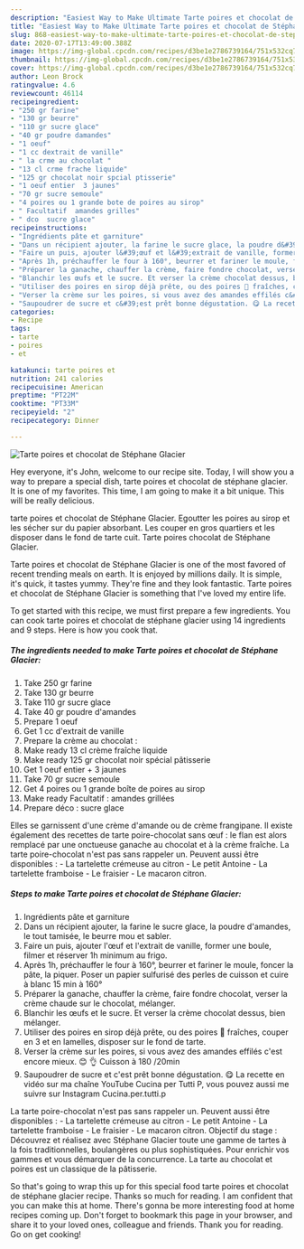 ```yaml
---
description: "Easiest Way to Make Ultimate Tarte poires et chocolat de Stéphane Glacier"
title: "Easiest Way to Make Ultimate Tarte poires et chocolat de Stéphane Glacier"
slug: 868-easiest-way-to-make-ultimate-tarte-poires-et-chocolat-de-stephane-glacier
date: 2020-07-17T13:49:00.388Z
image: https://img-global.cpcdn.com/recipes/d3be1e2786739164/751x532cq70/tarte-poires-et-chocolat-de-stephane-glacier-photo-principale-de-la-recette.jpg
thumbnail: https://img-global.cpcdn.com/recipes/d3be1e2786739164/751x532cq70/tarte-poires-et-chocolat-de-stephane-glacier-photo-principale-de-la-recette.jpg
cover: https://img-global.cpcdn.com/recipes/d3be1e2786739164/751x532cq70/tarte-poires-et-chocolat-de-stephane-glacier-photo-principale-de-la-recette.jpg
author: Leon Brock
ratingvalue: 4.6
reviewcount: 46114
recipeingredient:
- "250 gr farine"
- "130 gr beurre"
- "110 gr sucre glace"
- "40 gr poudre damandes"
- "1 oeuf"
- "1 cc dextrait de vanille"
- " la crme au chocolat "
- "13 cl crme frache liquide"
- "125 gr chocolat noir spcial ptisserie"
- "1 oeuf entier  3 jaunes"
- "70 gr sucre semoule"
- "4 poires ou 1 grande bote de poires au sirop"
- " Facultatif  amandes grilles"
- " dco  sucre glace"
recipeinstructions:
- "Ingrédients pâte et garniture"
- "Dans un récipient ajouter, la farine le sucre glace, la poudre d&#39;amandes, le tout tamisée, le beurre mou et sabler."
- "Faire un puis, ajouter l&#39;œuf et l&#39;extrait de vanille, former une boule, filmer et réserver 1h minimum au frigo."
- "Après 1h, préchauffer le four à 160°, beurrer et fariner le moule, foncer la pâte, la piquer. Poser un papier sulfurisé des perles de cuisson et cuire à blanc 15 min à 160°"
- "Préparer la ganache, chauffer la crème, faire fondre chocolat, verser la crème chaude sur le chocolat, mélanger."
- "Blanchir les œufs et le sucre. Et verser la crème chocolat dessus, bien mélanger."
- "Utiliser des poires en sirop déjà prête, ou des poires 🍐 fraîches, couper en 3 et en lamelles, disposer sur le fond de tarte."
- "Verser la crème sur les poires, si vous avez des amandes effilés c&#39;est encore mieux. 😊 👌 Cuisson à 180 /20min"
- "Saupoudrer de sucre et c&#39;est prêt bonne dégustation. 😋 La recette en vidéo sur ma chaîne YouTube Cucina per Tutti P, vous pouvez aussi me suivre sur Instagram Cucina.per.tutti.p"
categories:
- Recipe
tags:
- tarte
- poires
- et

katakunci: tarte poires et 
nutrition: 241 calories
recipecuisine: American
preptime: "PT22M"
cooktime: "PT33M"
recipeyield: "2"
recipecategory: Dinner

---
```



![Tarte poires et chocolat de Stéphane Glacier](https://img-global.cpcdn.com/recipes/d3be1e2786739164/751x532cq70/tarte-poires-et-chocolat-de-stephane-glacier-photo-principale-de-la-recette.jpg)

Hey everyone, it's John, welcome to our recipe site. Today, I will show you a way to prepare a special dish, tarte poires et chocolat de stéphane glacier. It is one of my favorites. This time, I am going to make it a bit unique. This will be really delicious.

tarte poires et chocolat de Stéphane Glacier. Egoutter les poires au sirop et les sécher sur du papier absorbant. Les couper en gros quartiers et les disposer dans le fond de tarte cuit. Tarte poires chocolat de Stéphane Glacier.

Tarte poires et chocolat de Stéphane Glacier is one of the most favored of recent trending meals on earth. It is enjoyed by millions daily. It is simple, it's quick, it tastes yummy. They're fine and they look fantastic. Tarte poires et chocolat de Stéphane Glacier is something that I've loved my entire life.


To get started with this recipe, we must first prepare a few ingredients. You can cook tarte poires et chocolat de stéphane glacier using 14 ingredients and 9 steps. Here is how you cook that.

<!--inarticleads1-->

##### The ingredients needed to make Tarte poires et chocolat de Stéphane Glacier:

1. Take 250 gr farine
1. Take 130 gr beurre
1. Take 110 gr sucre glace
1. Take 40 gr poudre d&#39;amandes
1. Prepare 1 oeuf
1. Get 1 cc d&#39;extrait de vanille
1. Prepare  la crème au chocolat :
1. Make ready 13 cl crème fraîche liquide
1. Make ready 125 gr chocolat noir spécial pâtisserie
1. Get 1 oeuf entier + 3 jaunes
1. Take 70 gr sucre semoule
1. Get 4 poires ou 1 grande boîte de poires au sirop
1. Make ready  Facultatif : amandes grillées
1. Prepare  déco : sucre glace


Elles se garnissent d&#39;une crème d&#39;amande ou de crème frangipane. Il existe également des recettes de tarte poire-chocolat sans œuf : le flan est alors remplacé par une onctueuse ganache au chocolat et à la crème fraîche. La tarte poire-chocolat n&#39;est pas sans rappeler un. Peuvent aussi être disponibles : - La tartelette crémeuse au citron - Le petit Antoine - La tartelette framboise - Le fraisier - Le macaron citron. 

<!--inarticleads2-->

##### Steps to make Tarte poires et chocolat de Stéphane Glacier:

1. Ingrédients pâte et garniture
1. Dans un récipient ajouter, la farine le sucre glace, la poudre d&#39;amandes, le tout tamisée, le beurre mou et sabler.
1. Faire un puis, ajouter l&#39;œuf et l&#39;extrait de vanille, former une boule, filmer et réserver 1h minimum au frigo.
1. Après 1h, préchauffer le four à 160°, beurrer et fariner le moule, foncer la pâte, la piquer. Poser un papier sulfurisé des perles de cuisson et cuire à blanc 15 min à 160°
1. Préparer la ganache, chauffer la crème, faire fondre chocolat, verser la crème chaude sur le chocolat, mélanger.
1. Blanchir les œufs et le sucre. Et verser la crème chocolat dessus, bien mélanger.
1. Utiliser des poires en sirop déjà prête, ou des poires 🍐 fraîches, couper en 3 et en lamelles, disposer sur le fond de tarte.
1. Verser la crème sur les poires, si vous avez des amandes effilés c&#39;est encore mieux. 😊 👌 Cuisson à 180 /20min
1. Saupoudrer de sucre et c&#39;est prêt bonne dégustation. 😋 La recette en vidéo sur ma chaîne YouTube Cucina per Tutti P, vous pouvez aussi me suivre sur Instagram Cucina.per.tutti.p


La tarte poire-chocolat n&#39;est pas sans rappeler un. Peuvent aussi être disponibles : - La tartelette crémeuse au citron - Le petit Antoine - La tartelette framboise - Le fraisier - Le macaron citron. Objectif du stage : Découvrez et réalisez avec Stéphane Glacier toute une gamme de tartes à la fois traditionnelles, boulangères ou plus sophistiquées. Pour enrichir vos gammes et vous démarquer de la concurrence. La tarte au chocolat et poires est un classique de la pâtisserie. 

So that's going to wrap this up for this special food tarte poires et chocolat de stéphane glacier recipe. Thanks so much for reading. I am confident that you can make this at home. There's gonna be more interesting food at home recipes coming up. Don't forget to bookmark this page in your browser, and share it to your loved ones, colleague and friends. Thank you for reading. Go on get cooking!
